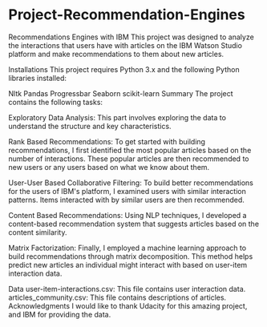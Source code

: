 # Project-Recommendation-Engines
Recommendations Engines with IBM
This project was designed to analyze the interactions that users have with articles on the IBM Watson Studio platform and make recommendations to them about new articles.

Installations
This project requires Python 3.x and the following Python libraries installed:

Nltk
Pandas
Progressbar
Seaborn
scikit-learn
Summary
The project contains the following tasks:

Exploratory Data Analysis: This part involves exploring the data to understand the structure and key characteristics.

Rank Based Recommendations: To get started with building recommendations, I first identified the most popular articles based on the number of interactions. These popular articles are then recommended to new users or any users based on what we know about them.

User-User Based Collaborative Filtering: To build better recommendations for the users of IBM's platform, I examined users with similar interaction patterns. Items interacted with by similar users are then recommended.

Content Based Recommendations: Using NLP techniques, I developed a content-based recommendation system that suggests articles based on the content similarity.

Matrix Factorization: Finally, I employed a machine learning approach to build recommendations through matrix decomposition. This method helps predict new articles an individual might interact with based on user-item interaction data.


Data
user-item-interactions.csv: This file contains user interaction data.
articles_community.csv: This file contains descriptions of articles.
Acknowledgments
I would like to thank Udacity for this amazing project, and IBM for providing the data.





